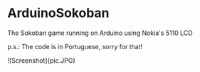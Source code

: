 # ArduinoSokoban
The Sokoban game running on Arduino using Nokia's 5110 LCD

p.s.: The code is in Portuguese, sorry for that!

![Screenshot]{pic.JPG}
